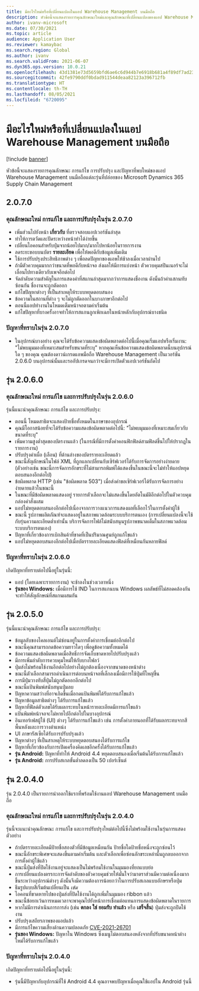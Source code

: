 ```yaml
---
title: มีอะไรใหม่หรือที่เปลี่ยนแปลงในแอป Warehouse Management บนมือถือ
description: หัวข้อนี้จะแสดงรายการคุณลักษณะใหม่และคุณลักษณะที่เปลี่ยนแปลงของแอป Warehouse Management บนมือถือแต่ละรุ่นที่ปล่อยของ Microsoft Dynamics 365 Supply Chain Management
author: ivanv-microsoft
ms.date: 07/30/2021
ms.topic: article
audience: Application User
ms.reviewer: kamaybac
ms.search.region: Global
ms.author: ivanv
ms.search.validFrom: 2021-06-07
ms.dyn365.ops.version: 10.0.21
ms.openlocfilehash: 43d1381e73d5659bfd6ae6c6d944b7e6918b681a4f89df7ad23abbed5b4a0d3c
ms.sourcegitcommit: 42fe9790ddf0bdad911544deaa82123a396712fb
ms.translationtype: HT
ms.contentlocale: th-TH
ms.lasthandoff: 08/05/2021
ms.locfileid: "6720095"
---
```

# <a name="whats-new-or-changed-in-the-warehouse-management-mobile-app"></a>มีอะไรใหม่หรือที่เปลี่ยนแปลงในแอป Warehouse Management บนมือถือ

[!include [banner](../includes/banner.md)]

หัวข้อนี้จะแสดงรายการคุณลักษณะ การแก้ไข การปรับปรุง และปัญหาที่พบใหม่ของแอป Warehouse Management บนมือถือแต่ละรุ่นที่ปล่อยของ Microsoft Dynamics 365 Supply Chain Management

## <a name="2070"></a>2.0.7.0

### <a name="new-features-fixes-and-improvements-in-version-2070"></a>คุณลักษณะใหม่ การแก้ไข และการปรับปรุงในรุ่น 2.0.7.0

- เพิ่มส่วนไปยังหน้า **เกี่ยวกับ** ที่ตรวจสอบแอปเวอร์ชันล่าสุด
- ทําให้การตวัดและปัดระหว่างหน้าทําได้ง่ายขึ้น
- เปลี่ยนไอคอนสําหรับปุ่มจากน้อยไปมาก/มากไปหาน้อยในรายการงาน
- ลดระยะขอบบนบัตร **รายละเอียด** เพื่อให้พอดีกับข้อมูลเพิ่มเติม
- ใช้การปรับปรุงประสิทธิภาพต่าง ๆ เพื่อลดปัญหาของแอพให้ช้าลงเมื่อเวลาผ่านไป
- ถ้ามีตัวควบคุมมากกว่าขนาดที่พอดีกับหน้าจอ ส่งผลให้มีการแบ่งหน้า ตัวควบคุมสปินเนอร์จะไม่เลื่อนไปทางเดียวกับเพจอีกต่อไป
- จัดลําดับความสําคัญในการแสดงค่าที่สแกนล่าสุดมากกว่าการแสดงชื่องาน ดังนั้นถ้าค่าแสกนทับซ้อนกัน ชื่องานจะถูกตัดออก
- แก้ไขปัญหาต่างๆ ที่เป็นสาเหตุให้ระบบหยุดตอบสนอง
- ข้อความในสถานที่ต่าง ๆ จะไม่ถูกตัดออกในบางภาษาอีกต่อไป
- ตอนนี้แอปทํางานในโหมดเต็มหน้าจอตามค่าเริ่มต้น
- แก้ไขปัญหาที่บางครั้งอาจทําให้การสแกนถูกเพิกเฉยในหน้าหลักกับอุปกรณ์บางชนิด

### <a name="known-issues-in-version-2070"></a>ปัญหาที่ทราบในรุ่น 2.0.7.0

- ในอุปกรณ์บางอย่าง คุณจะได้รับข้อความแสดงข้อผิดพลาดต่อไปนี้เมื่อคุณเริ่มแอปหรือเริ่มงาน: "ไม่พบมุมมองที่เหมาะสมสําหรับขนาดที่ระบุ" หากคุณเห็นข้อความแสดงข้อผิดพลาดนี้บนอุปกรณ์ใด ๆ ของคุณ คุณต้องดาวน์เกรดแอพมือถือ Warehouse Management เป็นเวอร์ชัน 2.0.6.0 บนอุปกรณ์นั้นและรออัปเกรดจนกว่าจะมีการเปิดตัวแอปเวอร์ชันถัดไป

## <a name="version-2060"></a>รุ่น 2.0.6.0

### <a name="new-features-fixes-and-improvements-in-version-2060"></a>คุณลักษณะใหม่ การแก้ไข และการปรับปรุงในรุ่น 2.0.6.0

รุ่นนี้แนะนำคุณลักษณะ การแก้ไข และการปรับปรุง:

- ตอนนี้ โหมดสาธิตจะแสดงป้ายชื่อทั้งหมดในภาษาของอุปกรณ์
- คุณมีโอกาสน้อยที่จะได้รับข้อความแสดงข้อผิดพลาดต่อไปนี้: "ไม่พบมุมมองที่เหมาะสมเกี่ยวกับขนาดที่ระบุ"
- เพิ่มความสูงต่ำสุดของบัตรงานแล้ว (ในกรณีที่มีการตั้งค่าคอนฟิกฟิลด์สามฟิลด์ขึ้นไปให้ปรากฏในรายการงาน)
- ปรับปรุงค่าเผื่อ (เลือน) ที่ด้านล่างของบัตรรายละเอียดแล้ว
- ขณะนี้สัญลักษณ์ในไฟล์ XML ที่ถูกแลกเปลี่ยนกับเซิร์ฟเวอร์ได้รับการจัดการอย่างง่ายดาย (ตัวอย่างเช่น ขณะนี้การจัดการอักขระที่ไม่สามารถพิมพ์ได้แสดงขึ้นในขณะนี้จะไม่ทําให้แอปหยุดตอบสนองอีกต่อไป)
- ข้อผิดพลาด HTTP (เช่น "ข้อผิดพลาด 503") เมื่อส่งคำขอเซิร์ฟเวอร์ได้รับการจัดการอย่างง่ายดายแล้วในขณะนี้
- ในขณะที่มีข้อผิดพลาดแสดงอยู่ รายการตัวเลือกจะไม่แสดงขึ้นโดยอัตโนมัติอีกต่อไปในตัวควบคุมกล่องคำสั่งผสม
- แอปไม่หยุดตอบสนองอีกต่อไปเนื่องจากการวางแนวการแสดงผลที่เลือกไว้ในการตั้งค่าผู้ใช้
- ขณะนี้ รูปภาพผลิตภัณฑ์จะแสดงอยู่ในสภาพแวดล้อมระบบบริการตนเอง (การเปลี่ยนแปลงนี้จะใช้กับรุ่นความละเอียดต่ำเท่านั้น บริการจัดการไฟล์ไม่สนับสนุนรูปภาพขนาดเต็มในสภาพแวดล้อมระบบบริการตนเอง)
- ปัญหาที่เกี่ยวข้องการเบิกสินค้าที่ขาดที่เป็นปริมาณศูนย์ถูกแก้ไขแล้ว
- แอปไม่หยุดตอบสนองอีกต่อไปเมื่อบัตรรายละเอียดแสดงฟิลด์ที่เหมือนกันหลายฟิลด์

### <a name="known-issues-in-version-2060"></a>ปัญหาที่ทราบในรุ่น 2.0.6.0

เกิดปัญหาที่ทราบต่อไปนี้อยู่ในรุ่นนี้:

- แอป (โดยเฉพาะรายการงาน) จะช้าลงในช่วงเวลาหนึ่ง
- **รุ่นของ Windows:** เมื่อมีการใช้ IND ในการสแกนบน Windows ผลลัพธ์ที่ไม่สอดคล้องกันจะทําให้สัญลักษณ์ที่สแกนผสมกัน

## <a name="version-2050"></a>รุ่น 2.0.5.0

รุ่นนี้แนะนำคุณลักษณะ การแก้ไข และการปรับปรุง:

- ข้อมูลลับของไคลเอนต์ไม่ซ่อนอยู่ในการตั้งค่าการเชื่อมต่ออีกต่อไป
- ขณะนี้คุณสามารถกดข้อความยาวใดๆ เพื่อดูข้อความทั้งหมดได้
- ข้อความแสดงข้อผิดพลาดเมื่อสิทธิ์การจัดเก็บขาดหายไปปรับปรุงแล้ว
- มีการเพิ่มลำดับการควบคุมใหม่ให้กับบางโฟลว์
- ปุ่มส่งไม่พร้อมใช้งานอีกต่อไปอย่างไม่ถูกต้องเนื่องจากขนาดของหน้าต่าง
- ขณะนี้ตัวเลือกสามารถดําเนินการต่อบนหน้าจอที่เล็กลงเมื่อมีการใช้ปุ่มที่ใหญ่ขึ้น
- การมีปุ่มวางทับสี่ปุ่มไม่ถูกตัดออกอีกต่อไป
- ขณะนี้แป้นพิมพ์สนับสนุนปุ่มลบ
- ปัญหาความสว่างที่อาจเกิดขึ้นเมื่อกดแป้นพิมพ์ได้รับการแก้ไขแล้ว
- ปัญหาข้อมูลสาธิตต่างๆ ได้รับการแก้ไขแล้ว
- ปัญหาที่ฟิลด์ตัวเลขได้รับผลกระทบในหน้ารายละเอียดมีการแก้ไขแล้ว
- แป้นพิมพ์หน้าจอจะไม่หายไปอีกต่อไปในบางอุปกรณ์
- อินเทอร์เฟสผู้ใช้ (UI) ต่างๆ ได้รับการแก้ไขแล้ว เช่น การตั้งค่าภายนอกที่ได้รับผลกระทบจากสีพื้นหลังและการวางตําแหน่ง
- UI ภาษารัสเซียได้รับการปรับปรุงแล้ว
- ปัญหาต่างๆ ที่เป็นสาเหตุให้ระบบหยุดตอบสนองได้รับการแก้ไข
- ปัญหาที่เกี่ยวข้องกับการเปิดเครื่องคิดเลขอีกครั้งได้รับการแก้ไขแล้ว
- **รุ่น Android:** ปัญหาที่ทำให้ Android 4.4 หยุดตอบสนองเมื่อเริ่มต้นได้รับการแก้ไขแล้ว
- **รุ่น Android:** การปรับสเกลขั้นต่ำลดลงเป็น 50 เปอร์เซ็นต์

## <a name="version-2040"></a>รุ่น 2.0.4.0

รุ่น 2.0.4.0 เป็นรายการนำออกใช้แรกที่พร้อมใช้งานแอป Warehouse Management บนมือถือ

### <a name="new-features-fixes-and-improvements-in-version-2040"></a>คุณลักษณะใหม่ การแก้ไข และการปรับปรุงในรุ่น 2.0.4.0

รุ่นนี้จะแนะนำคุณลักษณะ การแก้ไข และการปรับปรุงใหม่ต่อไปนี้ซึ่งไม่พร้อมใช้งานในรุ่นการแสดงตัวอย่าง

- ถ้าบัตรรายละเอียดมีป้ายชื่อสองตัวที่มีข้อมูลเหมือนกัน ป้ายชื่อใดป้ายชื่อหนึ่งจะถูกซ่อนไว้
- ขณะนี้อักขระพิเศษจะแสดงขึ้นตามค่าเริ่มต้น และตัวเลือกเพื่อซ่อนอักขระเหล่านั้นถูกลบออกจากการตั้งค่าผู้ใช้แล้ว
- ขณะนี้ปุ่มส่งที่ปิดใช้งานอยู่จะแสดงเป็นไม่พร้อมใช้งานในมุมมองที่ยกแบบย่อ
- การเปลี่ยนแปลงตรรกะการจัดลำดับของตัวควบคุมช่วยให้มั่นใจว่ามาตราส่วนมีความต่อเนื่องมากขึ้นระหว่างอุปกรณ์ต่างๆ ดังนั้นจึงมีความต้องการน้อยกว่าในการปรับสเกลแบบอักษรหรือปุ่ม
- ธีมรูปแบบสีเริ่มต้นเปลี่ยนเป็น *เข้ม*
- ไอคอนที่ขาดหายไปของปุ่มส่งที่ปิดใช้งานได้ถูกเพิ่มในมุมมอง ribbon แล้ว
- ขณะนี้ข้อยกเว้นการหมดเวลาจะพาคุณไปยังหน้าการเชื่อมต่อแทนการแสดงข้อผิดพลาดในรายการ
- หากไม่มีการดำเนินการการส่ง (เช่น **ตกลง** **ใช่** **ยอมรับ** **ทำแล้ว** หรือ **เสร็จสิ้น**) ปุ่มส่งจะถูกปิดใช้งาน
- ปรับปรุงเสถียรภาพของแอปแล้ว
- มีการแก้ไขความเสี่ยงด้านความปลอดภัย [CVE-2021-26701](https://msrc.microsoft.com/update-guide/vulnerability/CVE-2021-26701)
- **รุ่นของ Windows:** ปัญหาใน Windows ซึ่งเมนูไม่ตอบสนองหลังจากที่ปรับขนาดหน้าต่างใหม่ได้รับการแก้ไขแล้ว

### <a name="known-issue-in-version-2040"></a>ปัญหาที่ทราบในรุ่น 2.0.4.0

เกิดปัญหาที่ทราบต่อไปนี้อยู่ในรุ่นนี้:

- รุ่นนี้มีปัญหากับอุปกรณ์ที่ใช้ Android 4.4 คุณอาจพบปัญหาเมื่อคุณใช้แอปใน Android รุ่นนี้
